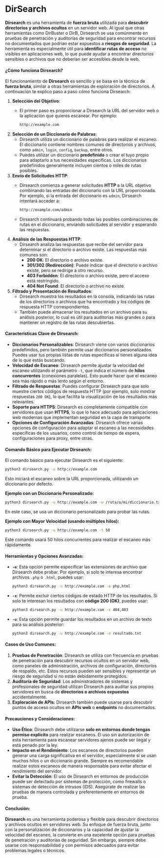 # DirSearch

**Dirsearch** es una herramienta de **fuerza bruta** utilizada para **descubrir directorios y archivos ocultos** en un servidor web. Al igual que otras herramientas como DirBuster o DirB, Dirsearch se usa comúnmente en pruebas de penetración y auditorías de seguridad para encontrar recursos no documentados que podrían estar expuestos a **riesgos de seguridad**. La herramienta es especialmente útil para **identificar rutas de acceso** no visibles en aplicaciones web, lo que puede ayudar a encontrar directorios sensibles o archivos que no deberían ser accesibles desde la web.

#### **¿Cómo funciona Dirsearch?**

El funcionamiento de **Dirsearch** es sencillo y se basa en la técnica de **fuerza bruta**, similar a otras herramientas de exploración de directorios. A continuación te explico paso a paso cómo funciona Dirsearch:

1. **Selección del Objetivo**:
   *   El primer paso es proporcionar a Dirsearch la URL del servidor web o la aplicación que quieres escanear. Por ejemplo:

       ```bash
       http://example.com
       ```
2. **Selección de un Diccionario de Palabras**:
   * Dirsearch utiliza un diccionario de palabras para realizar el escaneo. El diccionario contiene nombres comunes de directorios y archivos, como `admin`, `login`, `config`, `backup`, entre otros.
   * Puedes utilizar un diccionario **predefinido** o crear el tuyo propio para adaptarlo a tus necesidades específicas. Los diccionarios predefinidos generalmente incluyen cientos o miles de rutas posibles.
3. **Envío de Solicitudes HTTP**:
   *   Dirsearch comienza a generar solicitudes **HTTP** a la URL objetivo combinando las entradas del diccionario con la URL proporcionada. Por ejemplo, si la entrada del diccionario es `admin`, Dirsearch intentará acceder a:

       ```bash
       http://example.com/admin
       ```
   * Dirsearch continuará probando todas las posibles combinaciones de rutas en el diccionario, enviando solicitudes al servidor y esperando las respuestas.
4. **Análisis de las Respuestas HTTP**:
   * Dirsearch analiza las respuestas que recibe del servidor para determinar si el directorio o archivo existe. Las respuestas más comunes son:
     * **200 OK**: El directorio o archivo existe.
     * **301/302 (Redirección)**: Puede indicar que el directorio o archivo existe, pero se redirige a otro recurso.
     * **403 Forbidden**: El directorio o archivo existe, pero el acceso está restringido.
     * **404 Not Found**: El directorio o archivo no existe.
5. **Filtrado y Presentación de Resultados**:
   * Dirsearch muestra los resultados en la consola, indicando las rutas de los directorios o archivos que ha encontrado y los códigos de respuesta HTTP correspondientes.
   * También puede almacenar los resultados en un archivo para su análisis posterior, lo cual es útil para auditorías más grandes o para mantener un registro de las rutas descubiertas.

#### **Características Clave de Dirsearch**:

* **Diccionarios Personalizables**: Dirsearch viene con varios diccionarios predefinidos, pero también permite usar diccionarios personalizados. Puedes usar tus propias listas de rutas específicas si tienes alguna idea de lo que estás buscando.
* **Velocidad de Escaneo**: Dirsearch permite ajustar la velocidad del escaneo utilizando el parámetro `-t`, que indica el número de **hilos concurrentes** (conexiones paralelas). Esto puede hacer que el escaneo sea más rápido o más lento según el entorno.
* **Filtrado de Respuestas**: Puedes configurar Dirsearch para que solo muestre ciertos códigos de respuesta HTTP (por ejemplo, solo mostrar respuestas `200 OK`), lo que facilita la visualización de los resultados más relevantes.
* **Soporte para HTTPS**: Dirsearch es completamente compatible con servidores que usan **HTTPS**, lo que lo hace adecuado para aplicaciones web modernas que implementan seguridad en la capa de transporte.
* **Opciones de Configuración Avanzadas**: Dirsearch ofrece varias opciones de configuración para adaptar el escaneo a las necesidades específicas de los usuarios, como control de tiempo de espera, configuraciones para proxy, entre otras.

#### **Comando Básico para Ejecutar Dirsearch**:

El comando básico para ejecutar Dirsearch es el siguiente:

```bash
python3 dirsearch.py -u http://example.com
```

Esto iniciará el escaneo sobre la URL proporcionada, utilizando un diccionario por defecto.

**Ejemplo con un Diccionario Personalizado:**

```bash
python3 dirsearch.py -u http://example.com -w /ruta/a/mi/diccionario.txt
```

En este caso, se usa un diccionario personalizado para probar las rutas.

**Ejemplo con Mayor Velocidad (usando múltiples hilos):**

```bash
python3 dirsearch.py -u http://example.com -t 50
```

Este comando usará 50 hilos concurrentes para realizar el escaneo más rápidamente.

#### **Herramientas y Opciones Avanzadas**:

*   **`-e`**: Esta opción permite especificar las extensiones de archivo que Dirsearch debe probar. Por ejemplo, si solo te interesa encontrar archivos `.php` o `.html`, puedes usar:

    ```bash
    python3 dirsearch.py -u http://example.com -e php,html
    ```
*   **`-x`**: Permite excluir ciertos códigos de estado HTTP de los resultados. Si solo te interesan los resultados con **código 200 (OK)**, puedes usar:

    ```bash
    python3 dirsearch.py -u http://example.com -x 404,403
    ```
*   **`-o`**: Esta opción permite guardar los resultados en un archivo de texto para su análisis posterior:

    ```bash
    python3 dirsearch.py -u http://example.com -o resultado.txt
    ```

#### **Casos de Uso Comunes**:

1. **Pruebas de Penetración**: Dirsearch se utiliza con frecuencia en pruebas de penetración para descubrir recursos ocultos en un servidor web, como paneles de administración, archivos de configuración, directorios de respaldo, etc. Estos recursos pueden ser sensibles y representar un riesgo de seguridad si no están debidamente protegidos.
2. **Auditoría de Seguridad**: Los administradores de sistemas y profesionales de seguridad utilizan Dirsearch para auditar sus propios servidores en busca de **directorios o archivos expuestos** accidentalmente.
3. **Exploración de APIs**: Dirsearch también puede usarse para descubrir puntos de acceso ocultos en **APIs web** o **endpoints** no documentados.

#### **Precauciones y Consideraciones**:

* **Uso Ético**: Dirsearch debe utilizarse **solo en entornos donde tengas permiso explícito** para realizar escaneos. El uso sin autorización de esta herramienta para escanear servidores ajenos puede ser ilegal y está penado por la ley.
* **Impacto en el Rendimiento**: Los escaneos de directorios pueden generar una carga significativa en el servidor, especialmente si se usan muchos hilos o un diccionario grande. Siempre es recomendable realizar estos escaneos de manera responsable para evitar afectar el rendimiento del servidor.
* **Evitar la Detección**: El uso de Dirsearch en entornos de producción puede ser detectado por sistemas de protección, como firewalls o sistemas de detección de intrusos (IDS). Asegúrate de realizar las pruebas de manera controlada y preferentemente en entornos de prueba.

#### **Conclusión**:

**Dirsearch** es una herramienta poderosa y flexible para descubrir directorios y archivos ocultos en servidores web. Su enfoque de fuerza bruta, junto con la personalización de diccionarios y la capacidad de ajustar la velocidad del escaneo, la convierte en una excelente opción para pruebas de penetración y auditorías de seguridad. Sin embargo, siempre debe usarse con responsabilidad y con permisos adecuados para evitar problemas legales o técnicos.
